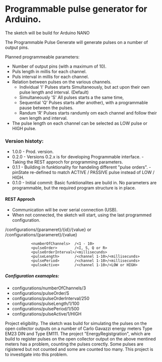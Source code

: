 # Programmable pulse generator for Arduino.
 The sketch will be build for Arduino NANO 

 The Programmable Pulse Generate will generate pulses on a number of output pins.

  Planned programmeable parameters:
 - Number of output pins (with a maximum of 10).
 - Puls length in millis for each channel.
 - Puls interval in millis for each channel.
 - Relation between pulses on the various channels. 
   - Individual     'I' Pulses starts Simultaneously, but act upon their own pulse length and interval. (Default)
   - Simultaneously 'S' All pulses starts a the same time,
   - Sequential     'Q' Pulses starts after another), with a programmable pause between the pulses. 
   - Randum         'R' Pulses starts randumly om each channel and follow their own length and interval.
 - The pulse length on each channel can be selected as LOW pulse or HIGH pulse.

 ### Version histoty:
 * 1.0.0 - Prod. version.
 * 0.2.0 - Versions 0.2.x is for developing Programmable interface.
         - Taking the REST approch for programming parameters. 
 * 0.1.1 - Building in funktionality for handeling different "pulse orders".
         - pinState re-defined to match ACTIVE / PASSIVE pulse instead of LOW / HIGH.
 * 0.1.0 - Initial commit: Basic funktionalites are build in. No parameters are programmable, but the required program structure is in place.

#### REST Approch
 * Communication will be over serial connection (USB).
 * When not connected, the sketch will start, using the last programmed configuration.

/configurations/{parameret}/{id}/{value} or /configurations/{parameret}/{value} 

                <numberOfChannels>  /<1 - 10> 
                <pulseOrder>        /<I, S, Q or R>
                <pulseOrderInterval>/<millisecunds>
                <pulseLength>       /<channel 1-10>/<millisecunds>
                <pulsePeriod>       /<channel 1-10>/<millisecunds>
                <pulseActive>       /<channel 1-10>/<LOW or HIGH>

 ##### Configuration examaples:
 * configurations/numberOfChannels/3
 * configurations/pulseOrder/S
 * configurations/pulseOrderInterval/250
 * configurations/pulseLength/1/100
 * configurations/pulsePeriod/1/500
 * configurations/pulseActive/1/HIGH



Project eligibility. 
The sketch was build for simulating the pulses on the open collector outputs on a number of Carlo Gavazzi energy meters Type EM23 DIN and Type EM111.
The project "EnergyRegistgration", which are build to register pulses on the open collector output on the above mentined meters has a problem, counting the pulses corectly. Some pulses are rigistered but not counted and some are counted too many.
This project is to investigate into this problem.

 






  